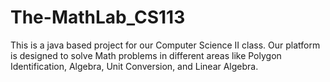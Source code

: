 # The-MathLab_CS113
This is a java based project for our Computer Science II class. 
Our platform is designed to solve Math problems in different areas like Polygon Identification, Algebra, Unit Conversion, and Linear Algebra. 
